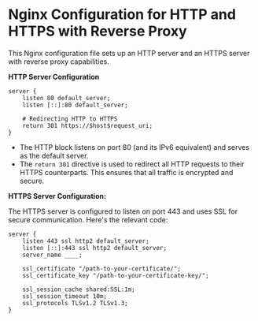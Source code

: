 # Nginx Configuration for HTTP and HTTPS with Reverse Proxy

This Nginx configuration file sets up an HTTP server and an HTTPS server with reverse proxy capabilities.

**HTTP Server Configuration**

```nginx
server {
    listen 80 default_server;
    listen [::]:80 default_server;

    # Redirecting HTTP to HTTPS
    return 301 https://$host$request_uri;
}
```

- The HTTP block listens on port 80 (and its IPv6 equivalent) and serves as the default server.
- The `return 301` directive is used to redirect all HTTP requests to their HTTPS counterparts. This ensures that all traffic is encrypted and secure.

**HTTPS Server Configuration:**

The HTTPS server is configured to listen on port 443 and uses SSL for secure communication. Here's the relevant code:

```nginx
server {
    listen 443 ssl http2 default_server;
    listen [::]:443 ssl http2 default_server;
    server_name ____;

    ssl_certificate "/path-to-your-certificate/";
    ssl_certificate_key "/path-to-your-certificate-key/";

    ssl_session_cache shared:SSL:1m;
    ssl_session_timeout 10m;
    ssl_protocols TLSv1.2 TLSv1.3;
}
```
